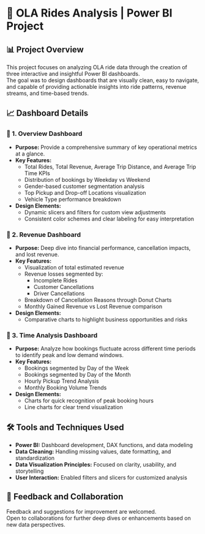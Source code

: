
# 🚀 OLA Rides Analysis | Power BI Project

## 📊 Project Overview
This project focuses on analyzing OLA ride data through the creation of three interactive and insightful Power BI dashboards.  
The goal was to design dashboards that are visually clean, easy to navigate, and capable of providing actionable insights into ride patterns, revenue streams, and time-based trends.


## 📈 Dashboard Details

### 🔹 1. Overview Dashboard
- **Purpose:** Provide a comprehensive summary of key operational metrics at a glance.
- **Key Features:**
  - Total Rides, Total Revenue, Average Trip Distance, and Average Trip Time KPIs
  - Distribution of bookings by Weekday vs Weekend
  - Gender-based customer segmentation analysis
  - Top Pickup and Drop-off Locations visualization
  - Vehicle Type performance breakdown
- **Design Elements:**
  - Dynamic slicers and filters for custom view adjustments
  - Consistent color schemes and clear labeling for easy interpretation



### 🔹 2. Revenue Dashboard
- **Purpose:** Deep dive into financial performance, cancellation impacts, and lost revenue.
- **Key Features:**
  - Visualization of total estimated revenue
  - Revenue losses segmented by:
    - Incomplete Rides
    - Customer Cancellations
    - Driver Cancellations
  - Breakdown of Cancellation Reasons through Donut Charts
  - Monthly Gained Revenue vs Lost Revenue comparison
- **Design Elements:**
  - Comparative charts to highlight business opportunities and risks
 


### 🔹 3. Time Analysis Dashboard
- **Purpose:** Analyze how bookings fluctuate across different time periods to identify peak and low demand windows.
- **Key Features:**
  - Bookings segmented by Day of the Week
  - Bookings segmented by Day of the Month
  - Hourly Pickup Trend Analysis
  - Monthly Booking Volume Trends
- **Design Elements:**
  - Charts for quick recognition of peak booking hours
  - Line charts for clear trend visualization




## 🛠️ Tools and Techniques Used
- **Power BI:** Dashboard development, DAX functions, and data modeling
- **Data Cleaning:** Handling missing values, date formatting, and standardization
- **Data Visualization Principles:** Focused on clarity, usability, and storytelling
- **User Interaction:** Enabled filters  and slicers for customized analysis





## 📢 Feedback and Collaboration
Feedback and suggestions for improvement are  welcomed.  
Open to collaborations for further deep dives or enhancements based on new data perspectives.

